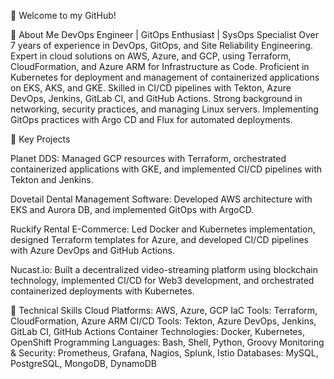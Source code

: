 👋 Welcome to my GitHub!

🔹 About Me
DevOps Engineer | GitOps Enthusiast | SysOps Specialist
Over 7 years of experience in DevOps, GitOps, and Site Reliability Engineering.
Expert in cloud solutions on AWS, Azure, and GCP, using Terraform, CloudFormation, and Azure ARM for Infrastructure as Code.
Proficient in Kubernetes for deployment and management of containerized applications on EKS, AKS, and GKE.
Skilled in CI/CD pipelines with Tekton, Azure DevOps, Jenkins, GitLab CI, and GitHub Actions.
Strong background in networking, security practices, and managing Linux servers.
Implementing GitOps practices with Argo CD and Flux for automated deployments.


🔹 Key Projects

Planet DDS: Managed GCP resources with Terraform, orchestrated containerized applications with GKE, and implemented CI/CD pipelines with Tekton and Jenkins.

Dovetail Dental Management Software: Developed AWS architecture with EKS and Aurora DB, and implemented GitOps with ArgoCD.

Ruckify Rental E-Commerce: Led Docker and Kubernetes implementation, designed Terraform templates for Azure, and developed CI/CD pipelines with Azure DevOps and GitHub Actions.

Nucast.io: Built a decentralized video-streaming platform using blockchain technology, implemented CI/CD for Web3 development, and orchestrated containerized deployments with Kubernetes.



🔹 Technical Skills
Cloud Platforms: AWS, Azure, GCP
IaC Tools: Terraform, CloudFormation, Azure ARM
CI/CD Tools: Tekton, Azure DevOps, Jenkins, GitLab CI, GitHub Actions
Container Technologies: Docker, Kubernetes, OpenShift
Programming Languages: Bash, Shell, Python, Groovy
Monitoring & Security: Prometheus, Grafana, Nagios, Splunk, Istio
Databases: MySQL, PostgreSQL, MongoDB, DynamoDB
